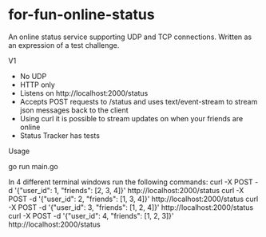# for-fun-online-status
An online status service supporting UDP and TCP connections.  Written as an expression of a test challenge.

V1
* No UDP
* HTTP only
* Listens on http://localhost:2000/status
* Accepts POST requests to /status and uses text/event-stream to stream json messages back to the client
* Using curl it is possible to stream updates on when your friends are online
* Status Tracker has tests

Usage

go run main.go

In 4 different terminal windows run the following commands:
curl -X POST -d '{"user_id": 1, "friends": [2, 3, 4]}' http://localhost:2000/status
curl -X POST -d '{"user_id": 2, "friends": [1, 3, 4]}' http://localhost:2000/status
curl -X POST -d '{"user_id": 3, "friends": [1, 2, 4]}' http://localhost:2000/status
curl -X POST -d '{"user_id": 4, "friends": [1, 2, 3]}' http://localhost:2000/status
